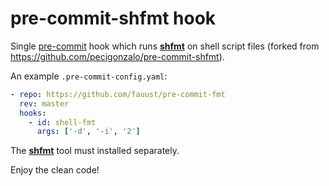 # pre-commit-shfmt hook

Single [pre-commit](http://pre-commit.com/) hook which runs
**[shfmt](https://github.com/mvdan/sh)** on shell script files (forked from
https://github.com/pecigonzalo/pre-commit-shfmt).

An example `.pre-commit-config.yaml`:

```yaml
- repo: https://github.com/fauust/pre-commit-fmt
  rev: master
  hooks:
    - id: shell-fmt
      args: ['-d', '-i', '2']
```

The **[shfmt](https://github.com/mvdan/sh)** tool must installed separately.

Enjoy the clean code!
